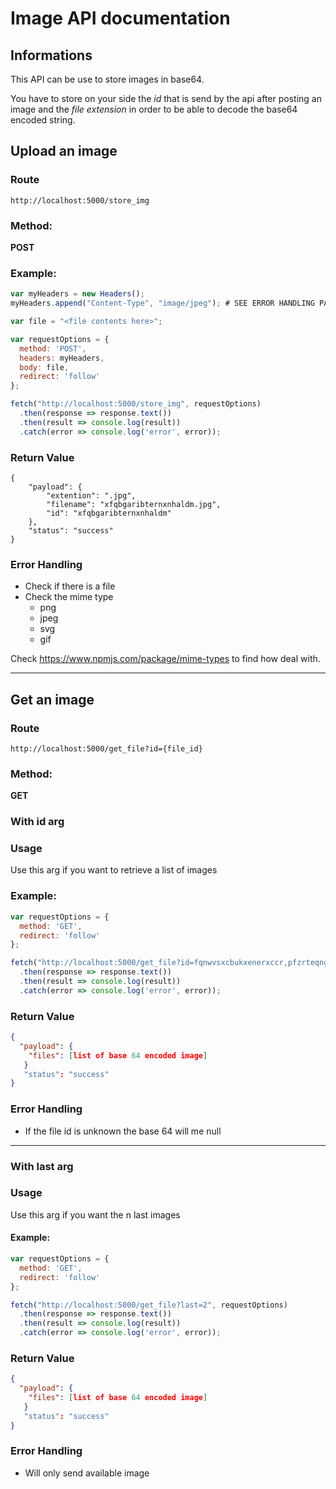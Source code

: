 # Image API documentation

## Informations

This API can be use to store images in base64. 

You have to store on your side the *id* that is send by the api after posting an image and the *file extension* in order to be able to decode the base64 encoded string.

## Upload an image
### Route

`http://localhost:5000/store_img`

### Method:

**POST**

### Example:

```js
var myHeaders = new Headers();
myHeaders.append("Content-Type", "image/jpeg"); # SEE ERROR HANDLING PART

var file = "<file contents here>";

var requestOptions = {
  method: 'POST',
  headers: myHeaders,
  body: file,
  redirect: 'follow'
};

fetch("http://localhost:5000/store_img", requestOptions)
  .then(response => response.text())
  .then(result => console.log(result))
  .catch(error => console.log('error', error));
```

### Return Value

```
{
    "payload": {
        "extention": ".jpg",
        "filename": "xfqbgaribternxnhaldm.jpg",
        "id": "xfqbgaribternxnhaldm"
    },
    "status": "success"
}
```

### Error Handling

- Check if there is a file
- Check the mime type 
    - png
    - jpeg
    - svg
    - gif  
 
 Check https://www.npmjs.com/package/mime-types to find how deal with.
 
---
 
## Get an image

### Route

`http://localhost:5000/get_file?id={file_id}`

### Method:

**GET**

### With id arg

### Usage

Use this arg if you want to retrieve a list of images

### Example:

```js
var requestOptions = {
  method: 'GET',
  redirect: 'follow'
};

fetch("http://localhost:5000/get_file?id=fqnwvsxcbukxenerxccr,pfzrteqngwoqyktcvmfm", requestOptions)
  .then(response => response.text())
  .then(result => console.log(result))
  .catch(error => console.log('error', error));
```

### Return Value

```json
{
  "payload": {
    "files": [list of base 64 encoded image]
   }
   "status": "success"
}
```

### Error Handling
 
- If the file id is unknown the base 64 will me null

-----

### With last arg

### Usage

Use this arg if you want the n last images

#### Example:

```js
var requestOptions = {
  method: 'GET',
  redirect: 'follow'
};

fetch("http://localhost:5000/get_file?last=2", requestOptions)
  .then(response => response.text())
  .then(result => console.log(result))
  .catch(error => console.log('error', error));
```

### Return Value

```json
{
  "payload": {
    "files": [list of base 64 encoded image]
   }
   "status": "success"
}
```

### Error Handling

- Will only send available image
